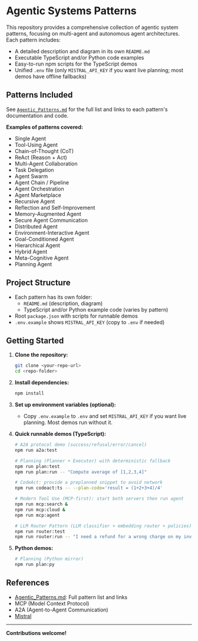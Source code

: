 # Agentic Systems Patterns

This repository provides a comprehensive collection of agentic system patterns, focusing on multi-agent and autonomous agent architectures. Each pattern includes:

- A detailed description and diagram in its own `README.md`
- Executable TypeScript and/or Python code examples
- Easy-to-run npm scripts for the TypeScript demos
- Unified `.env` file (only `MISTRAL_API_KEY` if you want live planning; most demos have offline fallbacks)

## Patterns Included

See [`Agentic_Patterns.md`](./Agentic_Patterns.md) for the full list and links to each pattern's documentation and code.

**Examples of patterns covered:**

- Single Agent
- Tool-Using Agent
- Chain-of-Thought (CoT)
- ReAct (Reason + Act)
- Multi-Agent Collaboration
- Task Delegation
- Agent Swarm
- Agent Chain / Pipeline
- Agent Orchestration
- Agent Marketplace
- Recursive Agent
- Reflection and Self-Improvement
- Memory-Augmented Agent
- Secure Agent Communication
- Distributed Agent
- Environment-Interactive Agent
- Goal-Conditioned Agent
- Hierarchical Agent
- Hybrid Agent
- Meta-Cognitive Agent
- Planning Agent

## Project Structure

- Each pattern has its own folder:
   - `README.md` (description, diagram)
   - TypeScript and/or Python example code (varies by pattern)
- Root `package.json` with scripts for runnable demos
- `.env.example` shows `MISTRAL_API_KEY` (copy to `.env` if needed)

## Getting Started

1. **Clone the repository:**

   ```sh
   git clone <your-repo-url>
   cd <repo-folder>
   ```
2. **Install dependencies:**

   ```sh
   npm install
   ```
3. **Set up environment variables (optional):**
   - Copy `.env.example` to `.env` and set `MISTRAL_API_KEY` if you want live planning. Most demos run without it.

4. **Quick runnable demos (TypeScript):**

   ```sh
   # A2A protocol demo (success/refusal/error/cancel)
   npm run a2a:test

   # Planning (Planner + Executor) with deterministic fallback
   npm run plan:test
   npm run plan:run -- "Compute average of [1,2,3,4]"

   # CodeAct: provide a preplanned snippet to avoid network
   npm run codeact:ts -- --plan-code='result = (1+2+3+4)/4'

   # Modern Tool Use (MCP-first): start both servers then run agent
   npm run mcp:search &
   npm run mcp:cloud &
   npm run mcp:agent

   # LLM Router Pattern (LLM classifier + embedding router + policies)
   npm run router:test
   npm run router:run -- "I need a refund for a wrong charge on my invoice."
   ```

5. **Python demos:**

   ```sh
   # Planning (Python mirror)
   npm run plan:py
   ```

## References

- [Agentic_Patterns.md](./Agentic_Patterns.md): Full pattern list and links
- MCP (Model Context Protocol)
- A2A (Agent-to-Agent Communication)
- [Mistral](https://mistral.ai/)

---

**Contributions welcome!**
